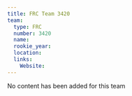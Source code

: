 ```yaml
---
title: FRC Team 3420
team:
  type: FRC
  number: 3420
  name: 
  rookie_year: 
  location: 
  links:
    Website: 
---
```

No content has been added for this team